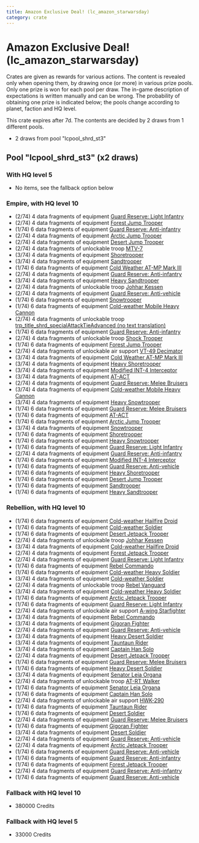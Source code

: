 ```yaml
---
title: Amazon Exclusive Deal! (lc_amazon_starwarsday)
category: crate
---
```


# Amazon Exclusive Deal! (lc_amazon_starwarsday)

Crates are given as rewards for various actions. The content is revealed only when opening them, by drawing once (or more) in various prize pools. Only one prize is won for each pool per draw. The in-game description of expectations is written manually and can be wrong. The probability of obtaining one prize is indicated below; the pools change according to planet, faction and HQ level.

This crate expires after 7d. The contents are decided by 2 draws from 1 different pools.
  * 2 draws from pool "lcpool_shrd_st3"

## Pool "lcpool_shrd_st3" (x2 draws)

### With HQ level 5

  * No items, see the fallback option below

### Empire, with HQ level 10

  * (2/74) 4 data fragments of equipment [Guard Reserve: Light Infantry](eqpEmpireBarracksSummonLight)
  * (2/74) 4 data fragments of equipment [Forest Jump Trooper](eqpEmpirePentagonJumpTrooper)
  * (1/74) 6 data fragments of equipment [Guard Reserve: Anti-infantry](eqpEmpireBarracksSummonHeavy)
  * (2/74) 4 data fragments of equipment [Arctic Jump Trooper](eqpEmpireSnowJumpTrooper)
  * (2/74) 4 data fragments of equipment [Desert Jump Trooper](eqpEmpireSandJumpTrooper)
  * (2/74) 4 data fragments of unlockable troop [MTV-7](MTV7)
  * (3/74) 4 data fragments of equipment [Shoretrooper](eqpEmpirePentagonTrooper)
  * (3/74) 4 data fragments of equipment [Sandtrooper](eqpEmpireSandtrooper)
  * (1/74) 6 data fragments of equipment [Cold Weather AT-MP Mark III](eqpEmpireArcticATMP)
  * (2/74) 4 data fragments of equipment [Guard Reserve: Anti-infantry](eqpEmpireFactorySummonLight)
  * (3/74) 4 data fragments of equipment [Heavy Sandtrooper](eqpEmpireHeavySandtrooper)
  * (2/74) 4 data fragments of unlockable troop [Johhar Kessen](EmpireJohhar)
  * (2/74) 4 data fragments of equipment [Guard Reserve: Anti-vehicle](eqpEmpireFactorySummonHeavy)
  * (1/74) 6 data fragments of equipment [Snowtrooper](eqpEmpireSnowtrooper)
  * (1/74) 6 data fragments of equipment [Cold-weather Mobile Heavy Cannon](eqpEmpireArcticMHC)
  * (2/74) 4 data fragments of unlockable troop [trp_title_shrd_specialAttackTieAdvanced (no text translation)](shrd_specialAttackTieAdvanced)
  * (1/74) 6 data fragments of equipment [Guard Reserve: Anti-infantry](eqpEmpireFactorySummonLight)
  * (2/74) 4 data fragments of unlockable troop [Shock Trooper](Shock)
  * (1/74) 6 data fragments of equipment [Forest Jump Trooper](eqpEmpirePentagonJumpTrooper)
  * (2/74) 4 data fragments of unlockable air support [VT-49 Decimator](VT49)
  * (3/74) 4 data fragments of equipment [Cold Weather AT-MP Mark III](eqpEmpireArcticATMP)
  * (3/74) 4 data fragments of equipment [Heavy Shoretrooper](eqpEmpirePentagonHeavyTrooper)
  * (3/74) 4 data fragments of equipment [Modified INT-4 Interceptor](eqpEmpireArcticINT4)
  * (3/74) 4 data fragments of equipment [AT-ACT](eqpEmpireCargoGreatDane)
  * (2/74) 4 data fragments of equipment [Guard Reserve: Melee Bruisers](eqpEmpireBarracksSummonMedium)
  * (3/74) 4 data fragments of equipment [Cold-weather Mobile Heavy Cannon](eqpEmpireArcticMHC)
  * (3/74) 4 data fragments of equipment [Heavy Snowtrooper](eqpEmpireHeavySnowtrooper)
  * (1/74) 6 data fragments of equipment [Guard Reserve: Melee Bruisers](eqpEmpireBarracksSummonMedium)
  * (1/74) 6 data fragments of equipment [AT-ACT](eqpEmpireCargoGreatDane)
  * (1/74) 6 data fragments of equipment [Arctic Jump Trooper](eqpEmpireSnowJumpTrooper)
  * (3/74) 4 data fragments of equipment [Snowtrooper](eqpEmpireSnowtrooper)
  * (1/74) 6 data fragments of equipment [Shoretrooper](eqpEmpirePentagonTrooper)
  * (1/74) 6 data fragments of equipment [Heavy Snowtrooper](eqpEmpireHeavySnowtrooper)
  * (1/74) 6 data fragments of equipment [Guard Reserve: Light Infantry](eqpEmpireBarracksSummonLight)
  * (2/74) 4 data fragments of equipment [Guard Reserve: Anti-infantry](eqpEmpireBarracksSummonHeavy)
  * (1/74) 6 data fragments of equipment [Modified INT-4 Interceptor](eqpEmpireArcticINT4)
  * (1/74) 6 data fragments of equipment [Guard Reserve: Anti-vehicle](eqpEmpireFactorySummonHeavy)
  * (1/74) 6 data fragments of equipment [Heavy Shoretrooper](eqpEmpirePentagonHeavyTrooper)
  * (1/74) 6 data fragments of equipment [Desert Jump Trooper](eqpEmpireSandJumpTrooper)
  * (1/74) 6 data fragments of equipment [Sandtrooper](eqpEmpireSandtrooper)
  * (1/74) 6 data fragments of equipment [Heavy Sandtrooper](eqpEmpireHeavySandtrooper)

### Rebellion, with HQ level 10

  * (1/74) 6 data fragments of equipment [Cold-weather Hailfire Droid](eqpRebelArcticHailfire)
  * (1/74) 6 data fragments of equipment [Cold-weather Soldier](eqpRebelEchoBaseSoldier)
  * (1/74) 6 data fragments of equipment [Desert Jetpack Trooper](eqpRebelSandJetpackTrooper)
  * (2/74) 4 data fragments of unlockable troop [Johhar Kessen](RebelJohhar)
  * (3/74) 4 data fragments of equipment [Cold-weather Hailfire Droid](eqpRebelArcticHailfire)
  * (2/74) 4 data fragments of equipment [Forest Jetpack Trooper](eqpRebelPentagonJetpackTrooper)
  * (2/74) 4 data fragments of equipment [Guard Reserve: Light Infantry](eqpRebelBarracksSummonLight)
  * (1/74) 6 data fragments of equipment [Rebel Commando](eqpRebelPentagonSoldier)
  * (1/74) 6 data fragments of equipment [Cold-weather Heavy Soldier](eqpRebelEchoBaseHeavySoldier)
  * (3/74) 4 data fragments of equipment [Cold-weather Soldier](eqpRebelEchoBaseSoldier)
  * (2/74) 4 data fragments of unlockable troop [Rebel Vanguard](Vanguard)
  * (3/74) 4 data fragments of equipment [Cold-weather Heavy Soldier](eqpRebelEchoBaseHeavySoldier)
  * (1/74) 6 data fragments of equipment [Arctic Jetpack Trooper](eqpRebelEchoBaseJetpackTrooper)
  * (1/74) 6 data fragments of equipment [Guard Reserve: Light Infantry](eqpRebelBarracksSummonLight)
  * (2/74) 4 data fragments of unlockable air support [A-wing Starfighter](AWing)
  * (3/74) 4 data fragments of equipment [Rebel Commando](eqpRebelPentagonSoldier)
  * (3/74) 4 data fragments of equipment [Gigoran Fighter](eqpRebelShaggyAlien)
  * (2/74) 4 data fragments of equipment [Guard Reserve: Anti-vehicle](eqpRebelBarracksSummonHeavy)
  * (3/74) 4 data fragments of equipment [Heavy Desert Soldier](eqpRebelHeavySandSoldier)
  * (3/74) 4 data fragments of equipment [Tauntaun Rider](eqpRebelTauntaun)
  * (3/74) 4 data fragments of equipment [Captain Han Solo](eqpRebelCaptainSolo)
  * (2/74) 4 data fragments of equipment [Desert Jetpack Trooper](eqpRebelSandJetpackTrooper)
  * (1/74) 6 data fragments of equipment [Guard Reserve: Melee Bruisers](eqpRebelBarracksSummonMedium)
  * (1/74) 6 data fragments of equipment [Heavy Desert Soldier](eqpRebelHeavySandSoldier)
  * (3/74) 4 data fragments of equipment [Senator Leia Organa](eqpRebelDiplomat)
  * (2/74) 4 data fragments of unlockable troop [AT-RT Walker](ATRT)
  * (1/74) 6 data fragments of equipment [Senator Leia Organa](eqpRebelDiplomat)
  * (1/74) 6 data fragments of equipment [Captain Han Solo](eqpRebelCaptainSolo)
  * (2/74) 4 data fragments of unlockable air support [HWK-290](HWK290)
  * (1/74) 6 data fragments of equipment [Tauntaun Rider](eqpRebelTauntaun)
  * (1/74) 6 data fragments of equipment [Desert Soldier](eqpRebelSandSoldier)
  * (2/74) 4 data fragments of equipment [Guard Reserve: Melee Bruisers](eqpRebelBarracksSummonMedium)
  * (1/74) 6 data fragments of equipment [Gigoran Fighter](eqpRebelShaggyAlien)
  * (3/74) 4 data fragments of equipment [Desert Soldier](eqpRebelSandSoldier)
  * (2/74) 4 data fragments of equipment [Guard Reserve: Anti-vehicle](eqpRebelFactorySummonHeavy)
  * (2/74) 4 data fragments of equipment [Arctic Jetpack Trooper](eqpRebelEchoBaseJetpackTrooper)
  * (1/74) 6 data fragments of equipment [Guard Reserve: Anti-vehicle](eqpRebelBarracksSummonHeavy)
  * (1/74) 6 data fragments of equipment [Guard Reserve: Anti-infantry](eqpRebelFactorySummonLight)
  * (1/74) 6 data fragments of equipment [Forest Jetpack Trooper](eqpRebelPentagonJetpackTrooper)
  * (2/74) 4 data fragments of equipment [Guard Reserve: Anti-infantry](eqpRebelFactorySummonLight)
  * (1/74) 6 data fragments of equipment [Guard Reserve: Anti-vehicle](eqpRebelFactorySummonHeavy)

### Fallback with HQ level 10

  * 380000 Credits

### Fallback with HQ level 5

  * 33000 Credits